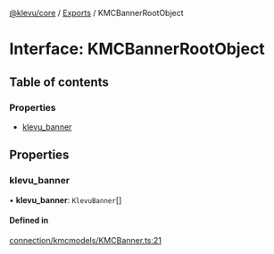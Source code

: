 [@klevu/core]() / [Exports](../modules.md) / KMCBannerRootObject

# Interface: KMCBannerRootObject

## Table of contents

### Properties

- [klevu\_banner](KMCBannerRootObject.md#klevu_banner)

## Properties

### klevu\_banner

• **klevu\_banner**: `KlevuBanner`[]

#### Defined in

[connection/kmcmodels/KMCBanner.ts:21](https://github.com/klevultd/frontend-sdk/blob/d712c6c/packages/klevu-core/src/connection/kmcmodels/KMCBanner.ts#L21)
